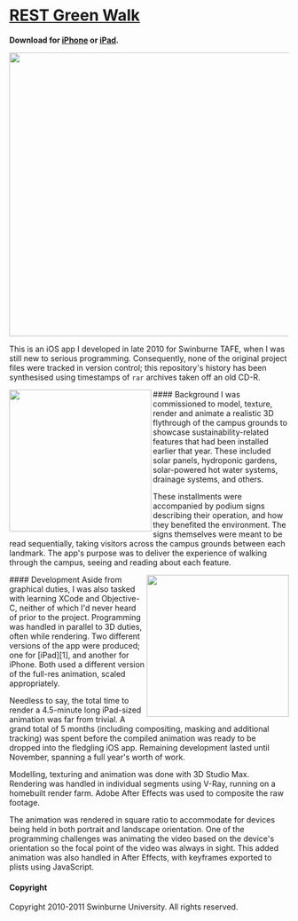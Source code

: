 [REST Green Walk]
=================

**Download for [iPhone] or [iPad].**

<a href="https://vimeo.com/141249918"><img src="https://raw.githubusercontent.com/Alhadis/REST-GreenWalk/static/watch-video.png" width="512" /></a>

This is an iOS app I developed in late 2010 for Swinburne TAFE, when I was still new to serious programming. Consequently, none of the original project files were tracked in version control; this repository's history has been synthesised using timestamps of `rar` archives taken off an old CD-R.

<img src="https://raw.githubusercontent.com/Alhadis/REST-GreenWalk/static/figure-1.jpg" align="left" width="256" />
#### Background
I was commissioned to model, texture, render and animate a realistic 3D flythrough of the campus grounds to showcase sustainability-related features that had been installed earlier that year. These included solar panels, hydroponic gardens, solar-powered hot water systems, drainage systems, and others.

These installments were accompanied by podium signs describing their operation, and how they benefited the environment. The signs themselves were meant to be read sequentially, taking visitors across the campus grounds between each landmark. The app's purpose was to deliver the experience of walking through the campus, seeing and reading about each feature.


<img src="https://raw.githubusercontent.com/Alhadis/REST-GreenWalk/static/figure-2.jpg" align="right" width="256" />
#### Development
Aside from graphical duties, I was also tasked with learning XCode and Objective-C, neither of which I'd never heard of prior to the project. Programming was handled in parallel to  3D duties, often while rendering. Two different versions of the app were produced; one for [iPad][1], and another for iPhone. Both used a different version of the full-res animation, scaled appropriately.

[1]: https://github.com/Alhadis/REST-GreenWalk/tree/ipad

Needless to say, the total time to render a 4.5-minute long iPad-sized animation was far from trivial. A grand total of 5 months (including compositing, masking and additional tracking) was spent before the compiled animation was ready to be dropped into the fledgling iOS app. Remaining development lasted until November, spanning a full year's worth of work.

Modelling, texturing and animation was done with 3D Studio Max. Rendering was handled in individual segments using V-Ray, running on a homebuilt render farm. Adobe After Effects was used to composite the raw footage.

The animation was rendered in square ratio to accommodate for devices being held in both portrait and landscape orientation. One of the programming challenges was animating the video based on the device's orientation so the focal point of the video was always in sight. This added animation was also handled in After Effects, with keyframes exported to plists using JavaScript.


#### Copyright
Copyright 2010-2011 Swinburne University. All rights reserved.


[Referenced Links]:_____________________________________________________________
[REST Green Walk]: https://vimeo.com/141249918
[iPhone]:          https://itunes.apple.com/au/app/id478687882
[iPad]:            https://itunes.apple.com/au/app/green-walk-hd/id479502843
